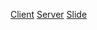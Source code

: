 [Client](https://github.com/dontsleep404/foodapp)
[Server](https://github.com/dontsleep404/foodserver)
[Slide](https://www.canva.com/design/DAF0JY2EtTU/bC7cOEPOFvbGCEr_RifWRw/edit)